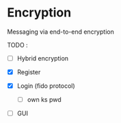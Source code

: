 # Encryption
 Messaging via end-to-end encryption

TODO :

- [ ] Hybrid encryption

- [X] Register

- [X] Login (fido protocol)
     - [ ] own ks pwd
- [ ] GUI
